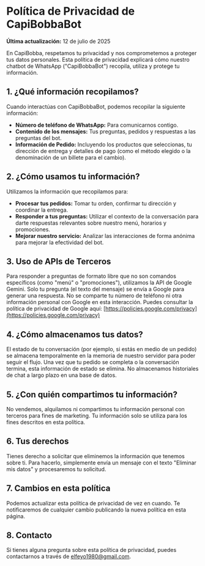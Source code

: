 # Política de Privacidad de CapiBobbaBot

**Última actualización:** 12 de julio de 2025

En CapiBobba, respetamos tu privacidad y nos comprometemos a proteger tus datos personales. Esta política de privacidad explicará cómo nuestro chatbot de WhatsApp ("CapiBobbaBot") recopila, utiliza y protege tu información.

## 1. ¿Qué información recopilamos?

Cuando interactúas con CapiBobbaBot, podemos recopilar la siguiente información:

*   **Número de teléfono de WhatsApp:** Para comunicarnos contigo.
*   **Contenido de los mensajes:** Tus preguntas, pedidos y respuestas a las preguntas del bot.
*   **Información de Pedido:** Incluyendo los productos que seleccionas, tu dirección de entrega y detalles de pago (como el método elegido o la denominación de un billete para el cambio).

## 2. ¿Cómo usamos tu información?

Utilizamos la información que recopilamos para:

*   **Procesar tus pedidos:** Tomar tu orden, confirmar tu dirección y coordinar la entrega.
*   **Responder a tus preguntas:** Utilizar el contexto de la conversación para darte respuestas relevantes sobre nuestro menú, horarios y promociones.
*   **Mejorar nuestro servicio:** Analizar las interacciones de forma anónima para mejorar la efectividad del bot.

## 3. Uso de APIs de Terceros

Para responder a preguntas de formato libre que no son comandos específicos (como "menú" o "promociones"), utilizamos la API de Google Gemini. Solo tu pregunta (el texto del mensaje) se envía a Google para generar una respuesta. No se comparte tu número de teléfono ni otra información personal con Google en esta interacción. Puedes consultar la política de privacidad de Google aquí: [https://policies.google.com/privacy](https://policies.google.com/privacy)

## 4. ¿Cómo almacenamos tus datos?

El estado de tu conversación (por ejemplo, si estás en medio de un pedido) se almacena temporalmente en la memoria de nuestro servidor para poder seguir el flujo. Una vez que tu pedido se completa o la conversación termina, esta información de estado se elimina. No almacenamos historiales de chat a largo plazo en una base de datos.

## 5. ¿Con quién compartimos tu información?

No vendemos, alquilamos ni compartimos tu información personal con terceros para fines de marketing. Tu información solo se utiliza para los fines descritos en esta política.

## 6. Tus derechos

Tienes derecho a solicitar que eliminemos la información que tenemos sobre ti. Para hacerlo, simplemente envía un mensaje con el texto "Eliminar mis datos" y procesaremos tu solicitud.

## 7. Cambios en esta política

Podemos actualizar esta política de privacidad de vez en cuando. Te notificaremos de cualquier cambio publicando la nueva política en esta página.

## 8. Contacto

Si tienes alguna pregunta sobre esta política de privacidad, puedes contactarnos a través de elfeyo1980@gmail.com.

